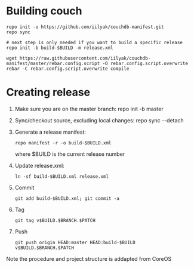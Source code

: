 # Building couch

    repo init -u https://github.com/iilyak/couchdb-manifest.git
    repo sync

    # next step is only needed if you want to build a specific release
    repo init -b build-$BUILD -m release.xml

    wget https://raw.githubusercontent.com/iilyak/couchdb-manifest/master/rebar.config.script -O rebar.config.script.overwrite
    rebar -C rebar.config.script.overwrite compile

# Creating release


 1. Make sure you are on the master branch: repo init -b master
 2. Sync/checkout source, excluding local changes: repo sync --detach
 3. Generate a release manifest:

        repo manifest -r -o build-$BUILD.xml

    where $BUILD is the current release number
 4. Update release.xml:

        ln -sf build-$BUILD.xml release.xml

 5. Commit

        git add build-$BUILD.xml; git commit -a

 6. Tag

        git tag v$BUILD.$BRANCH.$PATCH

 7. Push

        git push origin HEAD:master HEAD:build-$BUILD v$BUILD.$BRANCH.$PATCH


Note the procedure and project structure is addapted from CoreOS
